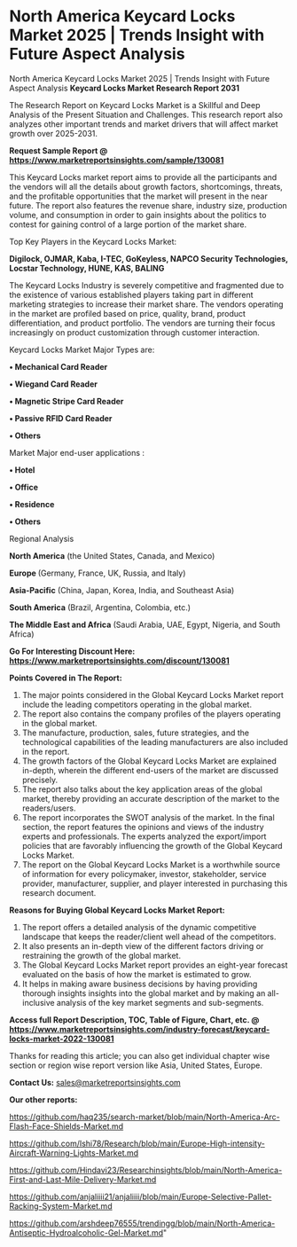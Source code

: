 # North America Keycard Locks Market 2025 | Trends Insight with Future Aspect Analysis
North America Keycard Locks Market 2025 | Trends Insight with Future Aspect Analysis
<strong>Keycard Locks Market Research Report 2031</strong>

The Research Report on Keycard Locks Market is a Skillful and Deep Analysis of the Present Situation and Challenges. This research report also analyzes other important trends and market drivers that will affect market growth over 2025-2031.

<strong>Request Sample Report @ <a href=https://www.marketreportsinsights.com/sample/130081>https://www.marketreportsinsights.com/sample/130081</a></strong>

This Keycard Locks market report aims to provide all the participants and the vendors will all the details about growth factors, shortcomings, threats, and the profitable opportunities that the market will present in the near future. The report also features the revenue share, industry size, production volume, and consumption in order to gain insights about the politics to contest for gaining control of a large portion of the market share.

Top Key Players in the Keycard Locks Market:

<strong>Digilock, OJMAR, Kaba, I-TEC, GoKeyless, NAPCO Security Technologies, Locstar Technology, HUNE, KAS, BALING</strong>

The Keycard Locks Industry is severely competitive and fragmented due to the existence of various established players taking part in different marketing strategies to increase their market share. The vendors operating in the market are profiled based on price, quality, brand, product differentiation, and product portfolio. The vendors are turning their focus increasingly on product customization through customer interaction.

Keycard Locks Market Major Types are:

<strong>• Mechanical Card Reader

• Wiegand Card Reader

• Magnetic Stripe Card Reader

• Passive RFID Card Reader

• Others</strong>

Market Major end-user applications :

<strong>• Hotel

• Office

• Residence

• Others</strong>

Regional Analysis

</u><strong><b>North America</b></strong> (the United States, Canada, and Mexico)

<strong><b>Europe </b></strong>(Germany, France, UK, Russia, and Italy)

<strong><b>Asia-Pacific</b></strong> (China, Japan, Korea, India, and Southeast Asia)

<strong><b>South America</b></strong> (Brazil, Argentina, Colombia, etc.)

<strong><b>The Middle East and Africa</b></strong> (Saudi Arabia, UAE, Egypt, Nigeria, and South Africa)

<strong>Go For Interesting Discount Here: <a href=https://www.marketreportsinsights.com/discount/130081>https://www.marketreportsinsights.com/discount/130081</a></strong>

<strong>Points Covered in The Report:</strong>
<ol>
  <li>The major points considered in the Global Keycard Locks Market report include the leading competitors operating in the global market.</li>
  <li>The report also contains the company profiles of the players operating in the global market.</li>
  <li>The manufacture, production, sales, future strategies, and the technological capabilities of the leading manufacturers are also included in the report.</li>
  <li>The growth factors of the Global Keycard Locks Market are explained in-depth, wherein the different end-users of the market are discussed precisely.</li>
  <li>The report also talks about the key application areas of the global market, thereby providing an accurate description of the market to the readers/users.</li>
  <li>The report incorporates the SWOT analysis of the market. In the final section, the report features the opinions and views of the industry experts and professionals. The experts analyzed the export/import policies that are favorably influencing the growth of the Global Keycard Locks Market.</li>
  <li>The report on the Global Keycard Locks Market is a worthwhile source of information for every policymaker, investor, stakeholder, service provider, manufacturer, supplier, and player interested in purchasing this research document.</li>
</ol>
<strong>Reasons for Buying Global Keycard Locks Market Report:</strong>

<ol>
  <li>The report offers a detailed analysis of the dynamic competitive landscape that keeps the reader/client well ahead of the competitors.</li>
  <li>It also presents an in-depth view of the different factors driving or restraining the growth of the global market.</li>
  <li>The Global Keycard Locks Market report provides an eight-year forecast evaluated on the basis of how the market is estimated to grow.</li>
  <li>It helps in making aware business decisions by having providing thorough insights insights into the global market and by making an all-inclusive analysis of the key market segments and sub-segments.</li>
</ol>
<strong>Access full Report Description, TOC, Table of Figure, Chart, etc. @ <a href=https://www.marketreportsinsights.com/industry-forecast/keycard-locks-market-2022-130081>https://www.marketreportsinsights.com/industry-forecast/keycard-locks-market-2022-130081</a></strong>


Thanks for reading this article; you can also get individual chapter wise section or region wise report version like Asia, United States, Europe.

<strong>Contact Us:</strong>
sales@marketreportsinsights.com

<strong>Our other reports:</strong>

<a href=https://github.com/haq235/search-market/blob/main/North-America-Arc-Flash-Face-Shields-Market.md>https://github.com/haq235/search-market/blob/main/North-America-Arc-Flash-Face-Shields-Market.md</a>

<a href=https://github.com/Ishi78/Research/blob/main/Europe-High-intensity-Aircraft-Warning-Lights-Market.md>https://github.com/Ishi78/Research/blob/main/Europe-High-intensity-Aircraft-Warning-Lights-Market.md</a>

<a href=https://github.com/Hindavi23/Researchinsights/blob/main/North-America-First-and-Last-Mile-Delivery-Market.md>https://github.com/Hindavi23/Researchinsights/blob/main/North-America-First-and-Last-Mile-Delivery-Market.md</a>

<a href=https://github.com/anjaliiii21/anjaliiii/blob/main/Europe-Selective-Pallet-Racking-System-Market.md>https://github.com/anjaliiii21/anjaliiii/blob/main/Europe-Selective-Pallet-Racking-System-Market.md</a>

<a href=https://github.com/arshdeep76555/trendingg/blob/main/North-America-Antiseptic-Hydroalcoholic-Gel-Market.md>https://github.com/arshdeep76555/trendingg/blob/main/North-America-Antiseptic-Hydroalcoholic-Gel-Market.md</a>"
